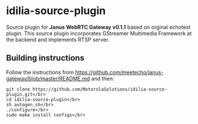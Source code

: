 # idilia-source-plugin

Source plugin for <b>Janus WebRTC Gateway v0.1.1</b> based on orginal echotest plugin. This source plugin incorporates GStreamer Multimedia Framework at the backend and implements RTSP server.

## Building instructions

Follow the instructions from https://github.com/meetecho/janus-gateway/blob/master/README.md and then:

    git clone https://github.com/MotorolaSolutions/idilia-source-plugin.git</br>
    cd idilia-source-plugin</br>
    sh autogen.sh</br>
    ./configure</br>
    sudo make install configs</br>
